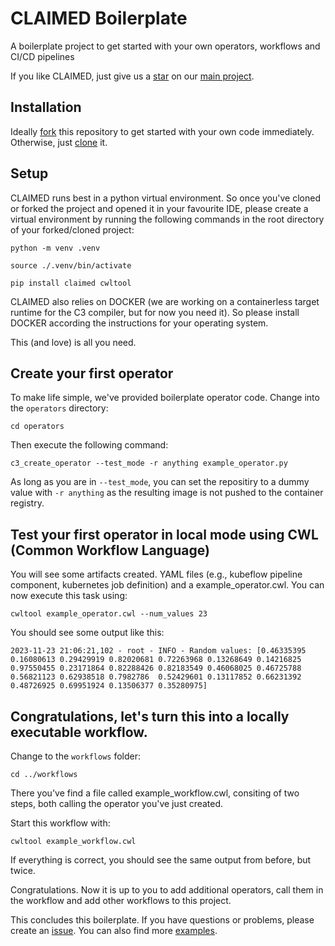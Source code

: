 # CLAIMED Boilerplate
A boilerplate project to get started with your own operators, workflows and CI/CD pipelines

If you like CLAIMED, just give us a [star](https://github.com/claimed-framework/component-library) on our [main project](https://github.com/claimed-framework/component-library).

## Installation
Ideally [fork](https://github.com/claimed-framework/boilerplate/fork) this repository to get started with your own code immediately. Otherwise, just [clone](https://github.com/claimed-framework/boilerplate.git) it. 

## Setup
CLAIMED runs best in a python virtual environment. So once you've cloned or forked the project and opened it in your favourite IDE, please create a virtual environment by running the following commands in the root directory of your forked/cloned project:

`python -m venv .venv`

`source ./.venv/bin/activate`

`pip install claimed cwltool`

CLAIMED also relies on DOCKER (we are working on a containerless target runtime for the C3 compiler, but for now you need it). So please install DOCKER according the instructions for your operating system.

This (and love) is all you need.

## Create your first operator

To make life simple, we've provided boilerplate operator code. Change into the `operators` directory:

`cd operators`

Then execute the following command:

`c3_create_operator --test_mode -r anything example_operator.py`

As long as you are in `--test_mode`, you can set the repositiry to a dummy value with `-r anything` as the resulting image is not pushed to the container registry.

## Test your first operator in local mode using CWL (Common Workflow Language)

You will see some artifacts created. YAML files (e.g., kubeflow pipeline component, kubernetes job definition) and a example_operator.cwl. You can now execute this task using:

`cwltool example_operator.cwl --num_values 23`

You should see some output like this:

`
2023-11-23 21:06:21,102 - root - INFO - Random values: [0.46335395 0.16080613 0.29429919 0.82020681 0.72263968 0.13268649
 0.14216825 0.97550455 0.23171864 0.82288426 0.82183549 0.46068025
 0.46725788 0.56821123 0.62938518 0.7982786  0.52429601 0.13117852
 0.66231392 0.48726925 0.69951924 0.13506377 0.35280975]
`

## Congratulations, let's turn this into a locally executable workflow.

Change to the `workflows` folder:

`cd ../workflows`

There you've find a file called example_workflow.cwl, consiting of two steps, both calling the operator you've just created.

Start this workflow with:

`cwltool example_workflow.cwl`

If everything is correct, you should see the same output from before, but twice.

Congratulations. Now it is up to you to add additional operators, call them in the workflow and add other workflows to this project.

This concludes this boilerplate. If you have questions or problems, please create an [issue](https://github.com/claimed-framework/boilerplate/issues). You can also find more [examples](https://github.com/claimed-framework/c3/tree/main/examples).